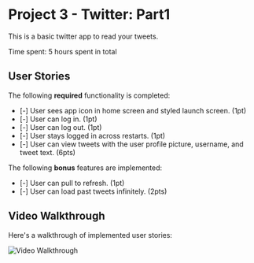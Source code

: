 # Project 3 - Twitter: Part1

This is a basic twitter app to read your tweets.

Time spent: 5 hours spent in total

## User Stories

The following **required** functionality is completed:

- [-] User sees app icon in home screen and styled launch screen. (1pt)
- [-] User can log in. (1pt)
- [-] User can log out. (1pt)
- [-] User stays logged in across restarts. (1pt)
- [-] User can view tweets with the user profile picture, username, and tweet text. (6pts)

The following **bonus** features are implemented:

- [-] User can pull to refresh. (1pt)
- [-] User can load past tweets infinitely. (2pts)

## Video Walkthrough

Here's a walkthrough of implemented user stories:

<img src='http://g.recordit.co/RlY5GYLTIu.gif' title='Video Walkthrough' width='' alt='Video Walkthrough' />

